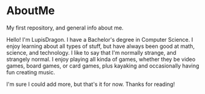 # AboutMe
My first repository, and general info about me.

Hello! I'm LupisDragon. I have a Bachelor's degree in Computer Science. I enjoy learning about all types of stuff, but have always been good at math, science, and technology. I like to say that I'm normally strange, and strangely normal. I enjoy playing all kinda of games, whether they be video games, board games, or card games, plus kayaking and occasionally having fun creating music. 

I'm sure I could add more, but that's it for now. Thanks for reading!

